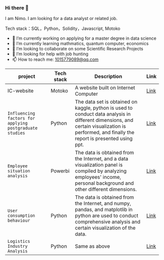 ### Hi there 👋

I am Nimo. I am looking for a data analyst or related job.

Tech stack：SQL，Python，Solidity，Javascript, Motoko

- 🔭 I’m currently working on applying for a master degree in data science
- 🌱 I’m currently learning mathmatics, quantum computer, economics
- 👯 I’m looking to collaborate on some Scientific Research Projects
- 🤔 I’m looking for help with job hunting
- 📫 How to reach me: 1015779089@qq.com


| project | Tech stack | Description | Link |
| --- | --- | --- | --- |
| IC-website | Motoko | A website built on Internet Computer | [Link](https://github.com/a-god-of-death/IC-website.git) |
| `Influencing factors for applying postgraduate studies` | Python | The data set is obtained on kaggle, python is used to conduct data analysis in different dimensions, and certain visualization is performed, and finally the report is presented using ppt. | [Link](https://github.com/a-god-of-death/if_phone_can-t_see/blob/main/jupyterlab%E5%88%86%E6%9E%90%E8%BF%87%E7%A8%8B.ipynb) |
| `Employee situation analysis` | Powerbi | The data is obtained from the Internet, and a data visualization panel is compiled by analyzing employees' income, personal background and other different dimensions. | [Link](https://github.com/a-god-of-death/if_phone_can-t_see/blob/main/powerbi%20hr.pdf)
| `User consumption behaviour` | Python | The data is obtained from the Internet, and numpy, pandas, and matplotlib in python are used to conduct comprehensive analysis and certain visualization of the data. | [Link](https://github.com/a-god-of-death/i_don-t_know/blob/master/User%20consumption%20behavior/cd_userinfo.ipynb) |
| `Logistics Industry Analysis` | Python | Same as above | [Link](https://github.com/a-god-of-death/i_don-t_know/blob/master/Logistics/Logistics%20Industry%20Analysis.ipynb) |
